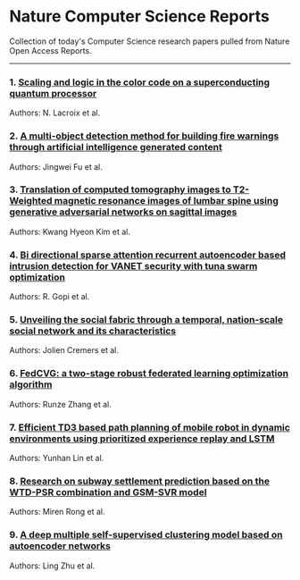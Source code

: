 # Nature Computer Science Reports

Collection of today's Computer Science research papers pulled from Nature Open Access Reports.

---

### 1. [Scaling and logic in the color code on a superconducting quantum processor](https://www.nature.com/articles/s41586-025-09061-4)

Authors: N. Lacroix et al.

### 2. [A multi-object detection method for building fire warnings through artificial intelligence generated content](https://www.nature.com/articles/s41598-025-02865-4)

Authors: Jingwei Fu et al.

### 3. [Translation of computed tomography images to T2-Weighted magnetic resonance images of lumbar spine using generative adversarial networks on sagittal images](https://www.nature.com/articles/s41598-025-03516-4)

Authors: Kwang Hyeon Kim et al.

### 4. [Bi directional sparse attention recurrent autoencoder based intrusion detection for VANET security with tuna swarm optimization](https://www.nature.com/articles/s41598-025-02729-x)

Authors: R. Gopi et al.

### 5. [Unveiling the social fabric through a temporal, nation-scale social network and its characteristics](https://www.nature.com/articles/s41598-025-98072-2)

Authors: Jolien Cremers et al.

### 6. [FedCVG: a two-stage robust federated learning optimization algorithm](https://www.nature.com/articles/s41598-025-02722-4)

Authors: Runze Zhang et al.

### 7. [Efficient TD3 based path planning of mobile robot in dynamic environments using prioritized experience replay and LSTM](https://www.nature.com/articles/s41598-025-02244-z)

Authors: Yunhan Lin et al.

### 8. [Research on subway settlement prediction based on the WTD-PSR combination and GSM-SVR model](https://www.nature.com/articles/s41598-025-02673-w)

Authors: Miren Rong et al.

### 9. [A deep multiple self-supervised clustering model based on autoencoder networks](https://www.nature.com/articles/s41598-025-00349-z)

Authors: Ling Zhu et al.

